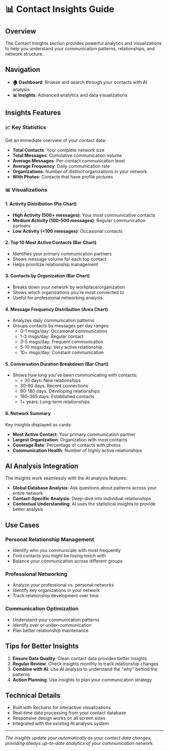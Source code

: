 # 📊 Contact Insights Guide

## Overview

The Contact Insights section provides powerful analytics and visualizations to help you understand your communication patterns, relationships, and network structure.

## Navigation

- **🏠 Dashboard**: Browse and search through your contacts with AI analysis
- **📊 Insights**: Advanced analytics and data visualizations

## Insights Features

### 📈 Key Statistics

Get an immediate overview of your contact data:

- **Total Contacts**: Your complete network size
- **Total Messages**: Cumulative communication volume
- **Average Messages**: Per-contact communication level
- **Average Frequency**: Daily communication rate
- **Organizations**: Number of distinct organizations in your network
- **With Photos**: Contacts that have profile pictures

### 📊 Visualizations

#### 1. Activity Distribution (Pie Chart)

- **High Activity (500+ messages)**: Your most communicative contacts
- **Medium Activity (100-500 messages)**: Regular communication partners
- **Low Activity (<100 messages)**: Occasional contacts

#### 2. Top 10 Most Active Contacts (Bar Chart)

- Identifies your primary communication partners
- Shows message volume for each top contact
- Helps prioritize relationship management

#### 3. Contacts by Organization (Bar Chart)

- Breaks down your network by workplace/organization
- Shows which organizations you're most connected to
- Useful for professional networking analysis

#### 4. Message Frequency Distribution (Area Chart)

- Analyzes daily communication patterns
- Groups contacts by messages per day ranges:
  - 0-1 msgs/day: Occasional communication
  - 1-3 msgs/day: Regular contact
  - 3-5 msgs/day: Frequent communication
  - 5-10 msgs/day: Very active relationship
  - 10+ msgs/day: Constant communication

#### 5. Conversation Duration Breakdown (Bar Chart)

- Shows how long you've been communicating with contacts:
  - < 30 days: New relationships
  - 30-90 days: Recent connections
  - 90-180 days: Developing relationships
  - 180-365 days: Established contacts
  - 1+ years: Long-term relationships

#### 6. Network Summary

Key insights displayed as cards:

- **Most Active Contact**: Your primary communication partner
- **Largest Organization**: Organization with most contacts
- **Coverage Rate**: Percentage of contacts with photos
- **Communication Health**: Number of highly active relationships

## AI Analysis Integration

The insights work seamlessly with the AI analysis features:

- **Global Database Analysis**: Ask questions about patterns across your entire network
- **Contact-Specific Analysis**: Deep-dive into individual relationships
- **Contextual Understanding**: AI uses the statistical insights to provide better analysis

## Use Cases

### Personal Relationship Management

- Identify who you communicate with most frequently
- Find contacts you might be losing touch with
- Balance your communication across different groups

### Professional Networking

- Analyze your professional vs. personal networks
- Identify key organizations in your network
- Track relationship development over time

### Communication Optimization

- Understand your communication patterns
- Identify over or under-communication
- Plan better relationship maintenance

## Tips for Better Insights

1. **Ensure Data Quality**: Clean contact data provides better insights
2. **Regular Review**: Check insights monthly to track relationship changes
3. **Combine with AI**: Use AI analysis to understand the "why" behind the patterns
4. **Action Planning**: Use insights to plan your communication strategy

## Technical Details

- Built with Recharts for interactive visualizations
- Real-time data processing from your contact database
- Responsive design works on all screen sizes
- Integrated with the existing AI analysis system

---

_The insights update your automatically as your contact data changes, providing always up-to-date analytics of your communication network._
